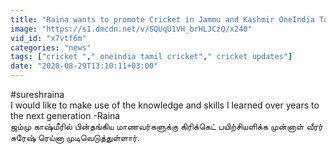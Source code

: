 ```yaml
---
title: "Raina wants to promote Cricket in Jammu and Kashmir OneIndia Tamil"
image: "https://s1.dmcdn.net/v/SQUqU1VH_brHLJCzQ/x240"
vid_id: "x7vtf6m"
categories: "news"
tags: ["cricket "," oneindia tamil cricket"," cricket updates"]
date: "2020-08-29T13:10:11+03:00"
---
```

#sureshraina  <br>I would like to make use of the knowledge and skills I learned over years to the next generation -Raina  <br>ஜம்மு காஷ்மீரில் பின்தங்கிய மாணவர்களுக்கு கிரிக்கெட் பயிற்சியளிக்க முன்னாள் வீரர் சுரேஷ் ரெய்னா முடிவெடுத்துள்ளார்.
